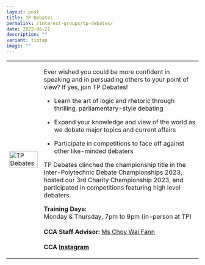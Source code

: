 ```yaml
---
layout: post
title: TP Debates
permalink: /interest-groups/tp-debates/
date: 2022-06-21
description: ""
variant: tiptap
image: ""
---
```

<table style="minWidth: 50px">
<colgroup>
<col>
<col>
</colgroup>
<tbody>
<tr>
<td rowspan="1" colspan="1">
<div class="isomer-image-wrapper">
<img style="display:block;margin-left:auto;margin-right:auto;" height="auto" width="100%" alt="TP Debates" src="/images/Interest Groups/TP Debates.png">
</div>
</td>
<td rowspan="1" colspan="1">
<p>Ever wished you could be more confident in speaking and in persuading
others to your point of view? If yes, join TP Debates!
<br>
</p>
<ul data-tight="true" class="tight">
<li>
<p>Learn the art of logic and rhetoric through thrilling, parliamentary-style
debating</p>
</li>
<li>
<p>Expand your knowledge and view of the world as we debate major topics
and current affairs</p>
</li>
<li>
<p>Participate in competitions to face off against other like-minded debaters</p>
</li>
</ul>
<p></p>
<p>TP Debates clinched the championship title in the Inter-Polytechnic Debate
Championships 2023, hosted our 3rd Charity Championship 2023, and participated
in competitions featuring high level debaters.</p>
<p></p>
<p><strong>Training Days:</strong>
<br>Monday &amp; Thursday, 7pm to 9pm (in-person at TP)
<br>
<br><strong>CCA Staff Advisor:</strong>  <a href="mailto:CHOY_Wai_Fann@TP.EDU.SG" rel="noopener noreferrer nofollow" target="_blank">Ms Choy Wai Fann</a>
<br>
<br><strong>CCA <a href="https://www.instagram.com/tpdebates" rel="noopener noreferrer nofollow" target="_blank">Instagram</a></strong>
</p>
</td>
</tr>
</tbody>
</table>
<p></p>